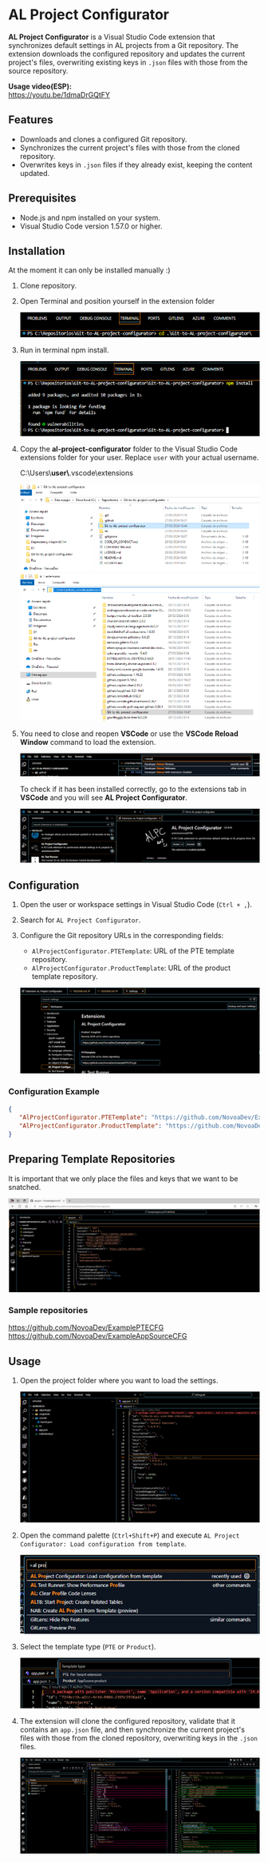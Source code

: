 # AL Project Configurator

**AL Project Configurator** is a Visual Studio Code extension that synchronizes default settings in AL projects from a Git repository. The extension downloads the configured repository and updates the current project's files, overwriting existing keys in `.json` files with those from the source repository.

**Usage video(ESP):** <br> 
https://youtu.be/1dmaDrGQtFY<br>

## Features

- Downloads and clones a configured Git repository.
- Synchronizes the current project's files with those from the cloned repository.
- Overwrites keys in `.json` files if they already exist, keeping the content updated.

## Prerequisites

- Node.js and npm installed on your system.
- Visual Studio Code version 1.57.0 or higher.

## Installation

At the moment it can only be installed manually :)
1. Clone repository.
2. Open Terminal and position yourself in the extension folder

   ![Install1](/res/Install1.png)
3. Run in terminal npm install.

   ![Install2](/res/Install2.png)
  
4. Copy the **al-project-configurator** folder to the Visual Studio Code extensions folder for your user. Replace `user` with your actual username.

   C:\Users\\**user\\**.vscode\extensions

   ![Install3](/res/Install3.png)
   ![Install4](/res/Install4.png)

5. You need to close and reopen **VSCode** or use the **VSCode Reload Window** command to load the extension.

   ![Install5](/res/Install5.png)

   To check if it has been installed correctly, go to the extensions tab in **VSCode** and you will see **AL Project Configurator**.

   ![Install6](/res/Install6.png)

## Configuration

1. Open the user or workspace settings in Visual Studio Code (`Ctrl + ,`).
2. Search for `AL Project Configurator`.
3. Configure the Git repository URLs in the corresponding fields:
   - `AlProjectConfigurator.PTETemplate`: URL of the PTE template repository.
   - `AlProjectConfigurator.ProductTemplate`: URL of the product template repository.
  
   ![Install7](/res/Install7.png)

### Configuration Example

```json
{
   "AlProjectConfigurator.PTETemplate": "https://github.com/NovoaDev/ExamplePTECFG.git",
   "AlProjectConfigurator.ProductTemplate": "https://github.com/NovoaDev/ExampleAppSourceCFG.git"
}
```

## Preparing Template Repositories

It is important that we only place the files and keys that we want to be snatched.

![Usage0](/res/Usage0.png)

### Sample repositories

https://github.com/NovoaDev/ExamplePTECFG<br>
https://github.com/NovoaDev/ExampleAppSourceCFG

## Usage

1. Open the project folder where you want to load the settings.
   
   ![Usage1](/res/Usage1.png)
2. Open the command palette (`Ctrl+Shift+P`) and execute `AL Project Configurator: Load configuration from template`.
   
   ![Usage2](/res/Usage2.png)
3. Select the template type (`PTE` or `Product`).
   
   ![Usage3](/res/Usage3.png)
4. The extension will clone the configured repository, validate that it contains an `app.json` file, and then synchronize the current project's files with those from the cloned repository, overwriting keys in the `.json` files.
   
   ![Usage4](/res/Usage4.png)

